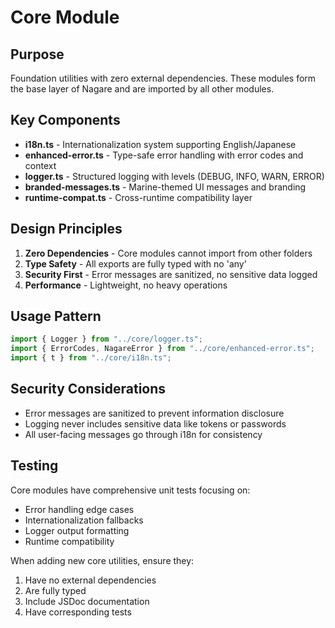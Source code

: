 # Core Module

## Purpose

Foundation utilities with zero external dependencies. These modules form the base layer of Nagare and are imported by
all other modules.

## Key Components

- **i18n.ts** - Internationalization system supporting English/Japanese
- **enhanced-error.ts** - Type-safe error handling with error codes and context
- **logger.ts** - Structured logging with levels (DEBUG, INFO, WARN, ERROR)
- **branded-messages.ts** - Marine-themed UI messages and branding
- **runtime-compat.ts** - Cross-runtime compatibility layer

## Design Principles

1. **Zero Dependencies** - Core modules cannot import from other folders
2. **Type Safety** - All exports are fully typed with no 'any'
3. **Security First** - Error messages are sanitized, no sensitive data logged
4. **Performance** - Lightweight, no heavy operations

## Usage Pattern

```typescript
import { Logger } from "../core/logger.ts";
import { ErrorCodes, NagareError } from "../core/enhanced-error.ts";
import { t } from "../core/i18n.ts";
```

## Security Considerations

- Error messages are sanitized to prevent information disclosure
- Logging never includes sensitive data like tokens or passwords
- All user-facing messages go through i18n for consistency

## Testing

Core modules have comprehensive unit tests focusing on:

- Error handling edge cases
- Internationalization fallbacks
- Logger output formatting
- Runtime compatibility

When adding new core utilities, ensure they:

1. Have no external dependencies
2. Are fully typed
3. Include JSDoc documentation
4. Have corresponding tests
